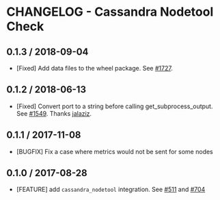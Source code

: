 # CHANGELOG - Cassandra Nodetool Check

## 0.1.3 / 2018-09-04

* [Fixed] Add data files to the wheel package. See [#1727](https://github.com/DataDog/integrations-core/pull/1727).

## 0.1.2 / 2018-06-13

* [Fixed] Convert port to a string before calling get_subprocess_output. See [#1549](https://github.com/DataDog/integrations-core/pull/1549). Thanks [jalaziz](https://github.com/jalaziz).

## 0.1.1 / 2017-11-08

* [BUGFIX] Fix a case where metrics would not be sent for some nodes

## 0.1.0 / 2017-08-28

* [FEATURE] add `cassandra_nodetool` integration. See [#511][] and [#704][]

<!--- The following link definition list is generated by PimpMyChangelog --->
[#511]: https://github.com/DataDog/integrations-core/issues/511
[#704]: https://github.com/DataDog/integrations-core/issues/704
